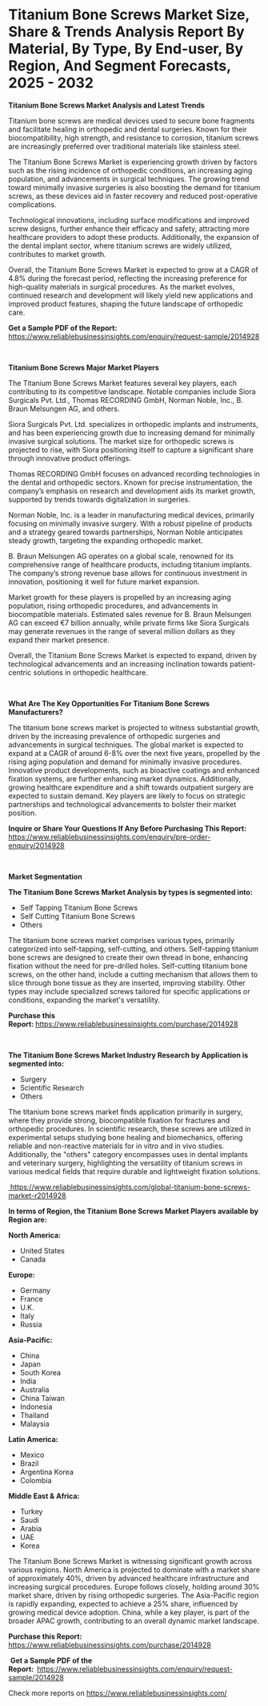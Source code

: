 <p><h1>Titanium Bone Screws Market Size, Share & Trends Analysis Report By Material, By Type, By End-user, By Region, And Segment Forecasts, 2025 - 2032</h1></p><p><strong>Titanium Bone Screws Market Analysis and Latest Trends</strong></p>
<p><p>Titanium bone screws are medical devices used to secure bone fragments and facilitate healing in orthopedic and dental surgeries. Known for their biocompatibility, high strength, and resistance to corrosion, titanium screws are increasingly preferred over traditional materials like stainless steel.</p><p>The Titanium Bone Screws Market is experiencing growth driven by factors such as the rising incidence of orthopedic conditions, an increasing aging population, and advancements in surgical techniques. The growing trend toward minimally invasive surgeries is also boosting the demand for titanium screws, as these devices aid in faster recovery and reduced post-operative complications. </p><p>Technological innovations, including surface modifications and improved screw designs, further enhance their efficacy and safety, attracting more healthcare providers to adopt these products. Additionally, the expansion of the dental implant sector, where titanium screws are widely utilized, contributes to market growth. </p><p>Overall, the Titanium Bone Screws Market is expected to grow at a CAGR of 4.8% during the forecast period, reflecting the increasing preference for high-quality materials in surgical procedures. As the market evolves, continued research and development will likely yield new applications and improved product features, shaping the future landscape of orthopedic care.</p></p>
<p><strong>Get a Sample PDF of the Report:&nbsp;</strong> <a href="https://www.reliablebusinessinsights.com/enquiry/request-sample/2014928?utm_campaign=75&utm_medium=2&utm_source=Github&utm_content=ia&utm_term=17012025&utm_id=titanium-bone-screws">https://www.reliablebusinessinsights.com/enquiry/request-sample/2014928</a></p>
<p>&nbsp;</p>
<p><strong>Titanium Bone Screws Major Market Players</strong></p>
<p><p>The Titanium Bone Screws Market features several key players, each contributing to its competitive landscape. Notable companies include Siora Surgicals Pvt. Ltd., Thomas RECORDING GmbH, Norman Noble, Inc., B. Braun Melsungen AG, and others. </p><p>Siora Surgicals Pvt. Ltd. specializes in orthopedic implants and instruments, and has been experiencing growth due to increasing demand for minimally invasive surgical solutions. The market size for orthopedic screws is projected to rise, with Siora positioning itself to capture a significant share through innovative product offerings.</p><p>Thomas RECORDING GmbH focuses on advanced recording technologies in the dental and orthopedic sectors. Known for precise instrumentation, the company’s emphasis on research and development aids its market growth, supported by trends towards digitalization in surgeries.</p><p>Norman Noble, Inc. is a leader in manufacturing medical devices, primarily focusing on minimally invasive surgery. With a robust pipeline of products and a strategy geared towards partnerships, Norman Noble anticipates steady growth, targeting the expanding orthopedic market.</p><p>B. Braun Melsungen AG operates on a global scale, renowned for its comprehensive range of healthcare products, including titanium implants. The company’s strong revenue base allows for continuous investment in innovation, positioning it well for future market expansion.</p><p>Market growth for these players is propelled by an increasing aging population, rising orthopedic procedures, and advancements in biocompatible materials. Estimated sales revenue for B. Braun Melsungen AG can exceed €7 billion annually, while private firms like Siora Surgicals may generate revenues in the range of several million dollars as they expand their market presence.</p><p>Overall, the Titanium Bone Screws Market is expected to expand, driven by technological advancements and an increasing inclination towards patient-centric solutions in orthopedic healthcare.</p></p>
<p>&nbsp;</p>
<p><strong>What Are The Key Opportunities For Titanium Bone Screws Manufacturers?</strong></p>
<p><p>The titanium bone screws market is projected to witness substantial growth, driven by the increasing prevalence of orthopedic surgeries and advancements in surgical techniques. The global market is expected to expand at a CAGR of around 6-8% over the next five years, propelled by the rising aging population and demand for minimally invasive procedures. Innovative product developments, such as bioactive coatings and enhanced fixation systems, are further enhancing market dynamics. Additionally, growing healthcare expenditure and a shift towards outpatient surgery are expected to sustain demand. Key players are likely to focus on strategic partnerships and technological advancements to bolster their market position.</p></p>
<p><strong>Inquire or Share Your Questions If Any Before Purchasing This Report:</strong> <a href="https://www.reliablebusinessinsights.com/enquiry/pre-order-enquiry/2014928?utm_campaign=75&utm_medium=2&utm_source=Github&utm_content=ia&utm_term=17012025&utm_id=titanium-bone-screws">https://www.reliablebusinessinsights.com/enquiry/pre-order-enquiry/2014928</a></p>
<p>&nbsp;</p>
<p><strong>Market Segmentation</strong></p>
<p><strong>The Titanium Bone Screws Market Analysis by types is segmented into:</strong></p>
<p><ul><li>Self Tapping Titanium Bone Screws</li><li>Self Cutting Titanium Bone Screws</li><li>Others</li></ul></p>
<p><p>The titanium bone screws market comprises various types, primarily categorized into self-tapping, self-cutting, and others. Self-tapping titanium bone screws are designed to create their own thread in bone, enhancing fixation without the need for pre-drilled holes. Self-cutting titanium bone screws, on the other hand, include a cutting mechanism that allows them to slice through bone tissue as they are inserted, improving stability. Other types may include specialized screws tailored for specific applications or conditions, expanding the market's versatility.</p></p>
<p><strong>Purchase this Report:&nbsp;</strong><a href="https://www.reliablebusinessinsights.com/purchase/2014928?utm_campaign=75&utm_medium=2&utm_source=Github&utm_content=ia&utm_term=17012025&utm_id=titanium-bone-screws">https://www.reliablebusinessinsights.com/purchase/2014928</a></p>
<p>&nbsp;</p>
<p><strong>The Titanium Bone Screws Market Industry Research by Application is segmented into:</strong></p>
<p><ul><li>Surgery</li><li>Scientific Research</li><li>Others</li></ul></p>
<p><p>The titanium bone screws market finds application primarily in surgery, where they provide strong, biocompatible fixation for fractures and orthopedic procedures. In scientific research, these screws are utilized in experimental setups studying bone healing and biomechanics, offering reliable and non-reactive materials for in vitro and in vivo studies. Additionally, the "others" category encompasses uses in dental implants and veterinary surgery, highlighting the versatility of titanium screws in various medical fields that require durable and lightweight fixation solutions.</p></p>
<p><a href="https://www.reliablebusinessinsights.com/global-titanium-bone-screws-market-r2014928?utm_campaign=75&utm_medium=2&utm_source=Github&utm_content=ia&utm_term=17012025&utm_id=titanium-bone-screws">&nbsp;https://www.reliablebusinessinsights.com/global-titanium-bone-screws-market-r2014928</a></p>
<p><strong>In terms of Region, the Titanium Bone Screws Market Players available by Region are:</strong></p>
<p>
    <p> <strong> North America: </strong>
        <ul>
            <li>United States</li>
            <li>Canada</li>
        </ul>
        </p> 
    <p> <strong> Europe: </strong>
        <ul>
            <li>Germany</li>
            <li>France</li>
            <li>U.K.</li>
            <li>Italy</li>
            <li>Russia</li>
        </ul>
        </p> 
    <p> <strong> Asia-Pacific: </strong>
        <ul>
            <li>China</li>
            <li>Japan</li>
            <li>South Korea</li>
            <li>India</li>
            <li>Australia</li>
            <li>China Taiwan</li>
            <li>Indonesia</li>
            <li>Thailand</li>
            <li>Malaysia</li>
        </ul>
        </p> 
    <p> <strong> Latin America: </strong>
        <ul>
            <li>Mexico</li>
            <li>Brazil</li>
            <li>Argentina Korea</li>
            <li>Colombia</li>
        </ul>
        </p> 
    <p> <strong> Middle East & Africa: </strong>
        <ul>
            <li>Turkey</li>
            <li>Saudi</li>
            <li>Arabia</li>
            <li>UAE</li>
            <li>Korea</li>
        </ul>
    </p>
    </p>
<p><p>The Titanium Bone Screws Market is witnessing significant growth across various regions. North America is projected to dominate with a market share of approximately 40%, driven by advanced healthcare infrastructure and increasing surgical procedures. Europe follows closely, holding around 30% market share, driven by rising orthopedic surgeries. The Asia-Pacific region is rapidly expanding, expected to achieve a 25% share, influenced by growing medical device adoption. China, while a key player, is part of the broader APAC growth, contributing to an overall dynamic market landscape.</p></p>
<p><strong>Purchase this Report: </strong><a href="https://www.reliablebusinessinsights.com/purchase/2014928?utm_campaign=75&utm_medium=2&utm_source=Github&utm_content=ia&utm_term=17012025&utm_id=titanium-bone-screws">https://www.reliablebusinessinsights.com/purchase/2014928</a></p>
<p>&nbsp;<strong>Get a Sample PDF of the Report:&nbsp;&nbsp;</strong><a href="https://www.reliablebusinessinsights.com/enquiry/request-sample/2014928?utm_campaign=75&utm_medium=2&utm_source=Github&utm_content=ia&utm_term=17012025&utm_id=titanium-bone-screws">https://www.reliablebusinessinsights.com/enquiry/request-sample/2014928</a></p>
<p><strong></strong></p>
<p>Check more reports on <a href="https://www.reliablebusinessinsights.com/?utm_campaign=75&utm_medium=2&utm_source=Github&utm_content=ia&utm_term=17012025&utm_id=titanium-bone-screws">https://www.reliablebusinessinsights.com/</a></p>